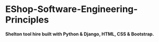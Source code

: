 # EShop-Software-Engineering-Principles

#### Shelton tool hire built with Python & Django, HTML, CSS & Bootstrap.

